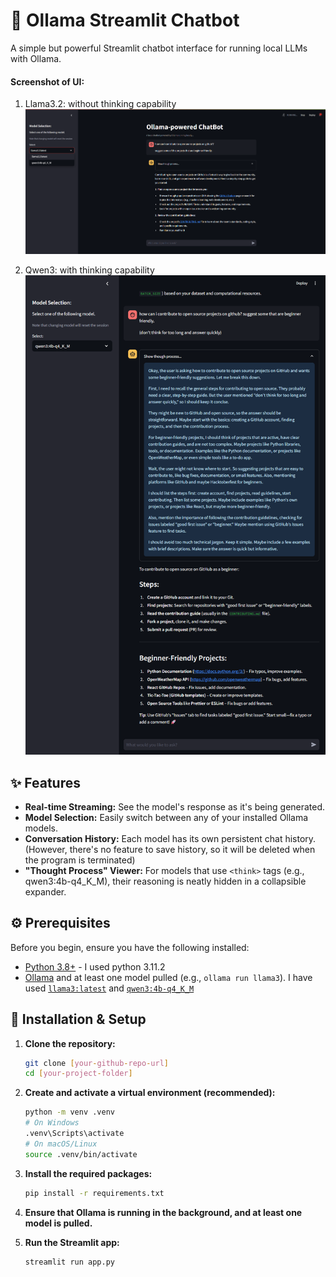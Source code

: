 # 🤖 Ollama Streamlit Chatbot

A simple but powerful Streamlit chatbot interface for running local LLMs with Ollama.

#### Screenshot of UI:

1. Llama3.2: without thinking capability
![basic query UI](<llama.png>)

2. Qwen3: with thinking capability
![basic query UI with thinking](qwen.png)

## ✨ Features

* **Real-time Streaming:** See the model's response as it's being generated.
* **Model Selection:** Easily switch between any of your installed Ollama models.
* **Conversation History:** Each model has its own persistent chat history. (However, there's no feature to save history, so it will be deleted when the program is terminated)
* **"Thought Process" Viewer:** For models that use `<think>` tags (e.g., qwen3:4b-q4_K_M), their reasoning is neatly hidden in a collapsible expander.

## ⚙️ Prerequisites

Before you begin, ensure you have the following installed:
* [Python 3.8+](https://www.python.org/downloads/) - I used python 3.11.2
* [Ollama](https://ollama.com/) and at least one model pulled (e.g., `ollama run llama3`). I have used [`llama3:latest`](https://ollama.com/library/llama3.2:latest) and [`qwen3:4b-q4_K_M`](https://ollama.com/library/qwen3:4b)

## 🚀 Installation & Setup

1.  **Clone the repository:**
    ```bash
    git clone [your-github-repo-url]
    cd [your-project-folder]
    ```

2.  **Create and activate a virtual environment (recommended):**
    ```bash
    python -m venv .venv
    # On Windows
    .venv\Scripts\activate
    # On macOS/Linux
    source .venv/bin/activate
    ```

3.  **Install the required packages:**
    ```bash
    pip install -r requirements.txt
    ```

4.  **Ensure that Ollama is running in the background, and at least one model is pulled.**

5.  **Run the Streamlit app:**
    ```bash
    streamlit run app.py
    ```
